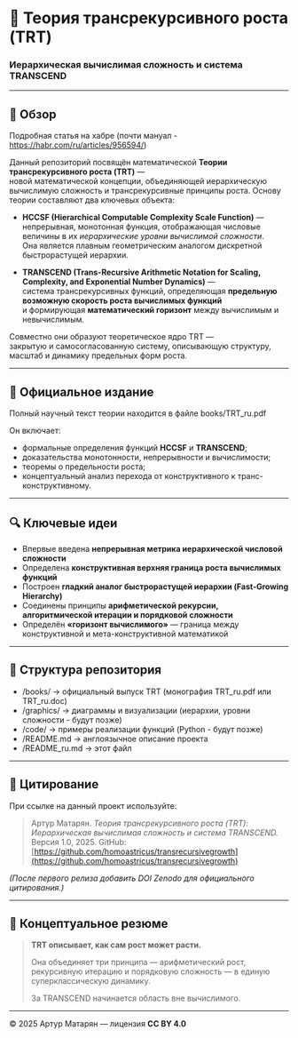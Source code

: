 # 🧠 Теория трансрекурсивного роста (TRT)

### **Иерархическая вычислимая сложность и система TRANSCEND**

---

## 📘 Обзор

Подробная статья на хабре (почти мануал - https://habr.com/ru/articles/956594/)

Данный репозиторий посвящён математической **Теории трансрекурсивного роста (TRT)** —  
новой математической концепции, объединяющей иерархическую вычислимую сложность и трансрекурсивные принципы роста.
Основу теории составляют два ключевых объекта:

- **HCCSF (Hierarchical Computable Complexity Scale Function)** —  
  непрерывная, монотонная функция, отображающая числовые величины в их *иерархические уровни вычислимой сложности*.  
  Она является плавным геометрическим аналогом дискретной быстрорастущей иерархии.

- **TRANSCEND (Trans-Recursive Arithmetic Notation for Scaling, Complexity, and Exponential Number Dynamics)** —  
  система трансрекурсивных функций, определяющая **предельную возможную скорость роста вычислимых функций**  
  и формирующая **математический горизонт** между вычислимым и невычислимым.

Совместно они образуют теоретическое ядро TRT —  
закрытую и самосогласованную систему, описывающую структуру, масштаб и динамику предельных форм роста.

---

## 📄 Официальное издание

Полный научный текст теории находится в файле books/TRT_ru.pdf


Он включает:
- формальные определения функций **HCCSF** и **TRANSCEND**;  
- доказательства монотонности, непрерывности и вычислимости;  
- теоремы о предельности роста;  
- концептуальный анализ перехода от конструктивного к транс-конструктивному.

---

## 🔍 Ключевые идеи

- Впервые введена **непрерывная метрика иерархической числовой сложности**  
- Определена **конструктивная верхняя граница роста вычислимых функций**  
- Построен **гладкий аналог быстрорастущей иерархии (Fast-Growing Hierarchy)**  
- Соединены принципы **арифметической рекурсии, алгоритмической итерации и порядковой сложности**  
- Определён **«горизонт вычислимого»** — граница между конструктивной и мета-конструктивной математикой

---

## 🧩 Структура репозитория

- /books/ → официальный выпуск TRT (монография TRT_ru.pdf или TRT_ru.doc)
- /graphics/ → диаграммы и визуализации (иерархии, уровни сложности - будут позже)
- /code/ → примеры реализации функций (Python - будут позже)
- /README.md → англоязычное описание проекта
- /README_ru.md → этот файл
---

## 🧮 Цитирование

При ссылке на данный проект используйте:

> Артур Матарян. *Теория трансрекурсивного роста (TRT): Иерархическая вычислимая сложность и система TRANSCEND.*  
> Версия 1.0, 2025. GitHub: [https://github.com/homoastricus/transrecursivegrowth](https://github.com/homoastricus/transrecursivegrowth)

*(После первого релиза добавить DOI Zenodo для официального цитирования.)*

---

## 🌌 Концептуальное резюме

> **TRT описывает, как сам рост может расти.**  
>  
> Она объединяет три принципа — арифметический рост, рекурсивную итерацию и порядковую сложность — в единую суперклассическую динамику.  
>
> За TRANSCEND начинается область вне вычислимого.

---

© 2025 Артур Матарян — лицензия **CC BY 4.0**
